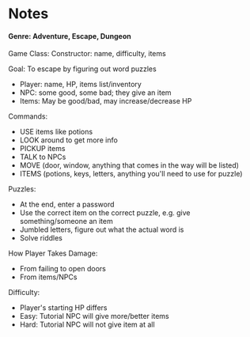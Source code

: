 # Notes

#### Genre: Adventure, Escape, Dungeon

Game Class:
Constructor: name, difficulty, items

Goal: To escape by figuring out word puzzles

- Player: name, HP, items list/inventory
- NPC: some good, some bad; they give an item
- Items: May be good/bad, may increase/decrease HP

Commands:
- USE items like potions
- LOOK around to get more info
- PICKUP items
- TALK to NPCs
- MOVE (door, window, anything that comes in the way will be listed)
- ITEMS (potions, keys, letters, anything you'll need to use for puzzle)

Puzzles:
- At the end, enter a password
- Use the correct item on the correct puzzle, e.g. give something/someone an item
- Jumbled letters, figure out what the actual word is
- Solve riddles

How Player Takes Damage:
- From failing to open doors
- From items/NPCs

Difficulty:
- Player's starting HP differs
- Easy: Tutorial NPC will give more/better items
- Hard: Tutorial NPC will not give item at all